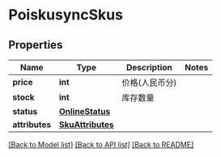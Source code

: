 # PoiskusyncSkus

## Properties
Name | Type | Description | Notes
------------ | ------------- | ------------- | -------------
**price** | **int** | 价格(人民币分) | 
**stock** | **int** | 库存数量 | 
**status** | [**OnlineStatus**](OnlineStatus.md) |  | 
**attributes** | [**SkuAttributes**](SkuAttributes.md) |  | 

[[Back to Model list]](../README.md#documentation-for-models) [[Back to API list]](../README.md#documentation-for-api-endpoints) [[Back to README]](../README.md)

